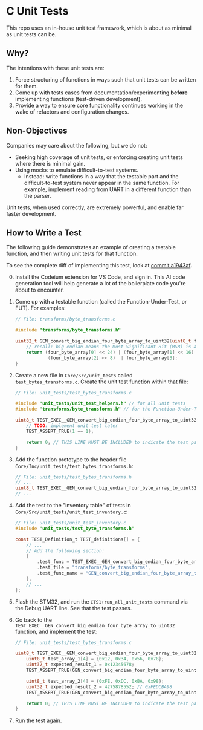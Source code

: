 # C Unit Tests

This repo uses an in-house unit test framework, which is about as minimal as unit tests can be.

## Why?

The intentions with these unit tests are:

1. Force structuring of functions in ways such that unit tests can be written for them.
2. Come up with tests cases from documentation/experimenting **before** implementing functions
(test-driven development).
3. Provide a way to ensure core functionality continues working in the wake of refactors and
configuration changes.

## Non-Objectives

Companies may care about the following, but we do not:

* Seeking high coverage of unit tests, or enforcing creating unit tests where there is minimal gain.
* Using mocks to emulate difficult-to-test systems.
    * Instead: write functions in a way that the testable part and the difficult-to-test system
    never appear in the same function. For example, implement reading from UART in a different
    function than the parser.

Unit tests, when used correctly, are extremely powerful, and enable far faster development.

## How to Write a Test

The following guide demonstrates an example of creating a testable function, and then writing
unit tests for that function.

To see the complete diff of implementing this test, look at [commit a1943af](https://github.com/CalgaryToSpace/CTS-SAT-1-OBC-Firmware/commit/a1943aff0f0741de2d8b6e10b146a1d3c005cdf3).

0. Install the Codeium extension for VS Code, and sign in. This AI code generation tool will help
generate a lot of the boilerplate code you're about to encounter.

1. Come up with a testable function (called the Function-Under-Test, or FUT). For examples:

    ```c
    // File: transforms/byte_transforms.c
    
    #include "transforms/byte_transforms.h"

    uint32_t GEN_convert_big_endian_four_byte_array_to_uint32(uint8_t four_byte_array[]) {
        // recall: big endian means the Most Significant Bit (MSB) is at index 0 (left side)
        return (four_byte_array[0] << 24) | (four_byte_array[1] << 16) |
                (four_byte_array[2] << 8)  | four_byte_array[3];
    }
    ```

2. Create a new file in `Core/Src/unit_tests` called `test_bytes_transforms.c`. Create the unit test
function within that file:

    ```c
    // File: unit_tests/test_bytes_transforms.c

    #include "unit_tests/unit_test_helpers.h" // for all unit tests
    #include "transforms/byte_transforms.h" // for the Function-Under-Test

    uint8_t TEST_EXEC__GEN_convert_big_endian_four_byte_array_to_uint32() {
        // TODO: implement unit test later
        TEST_ASSERT_TRUE(1 == 1);

        return 0; // THIS LINE MUST BE INCLUDED to indicate the test passed
    }
    ```

3. Add the function prototype to the header file `Core/Inc/unit_tests/test_bytes_transforms.h`:

    ```c
    // File: unit_tests/test_bytes_transforms.h
    // ...
    uint8_t TEST_EXEC__GEN_convert_big_endian_four_byte_array_to_uint32();
    // ...
    ```

3. Add the test to the "inventory table" of tests in `Core/Src/unit_tests/unit_test_inventory.c`:

    ```c
    // File: unit_tests/unit_test_inventory.c
    #include "unit_tests/test_byte_transforms.h"

    const TEST_Definition_t TEST_definitions[] = {
        // ...
        // Add the following section:
        {
            .test_func = TEST_EXEC__GEN_convert_big_endian_four_byte_array_to_uint32,
            .test_file = "transforms/byte_transforms",
            .test_func_name = "GEN_convert_big_endian_four_byte_array_to_uint32"
        },
        // ...
    };

    ```

4. Flash the STM32, and run the `CTS1+run_all_unit_tests` command via the Debug UART line. See
that the test passes.

5. Go back to the `TEST_EXEC__GEN_convert_big_endian_four_byte_array_to_uint32` function, and implement
the test:

    ```c
    // File: unit_tests/test_bytes_transforms.c

    uint8_t TEST_EXEC__GEN_convert_big_endian_four_byte_array_to_uint32() {
        uint8_t test_array_1[4] = {0x12, 0x34, 0x56, 0x78};
        uint32_t expected_result_1 = 0x12345678;
        TEST_ASSERT_TRUE(GEN_convert_big_endian_four_byte_array_to_uint32(test_array_1) == expected_result_1);

        uint8_t test_array_2[4] = {0xFE, 0xDC, 0xBA, 0x98};
        uint32_t expected_result_2 = 4275878552; // 0xFEDCBA98
        TEST_ASSERT_TRUE(GEN_convert_big_endian_four_byte_array_to_uint32(test_array_2) == expected_result_2);

        return 0; // THIS LINE MUST BE INCLUDED to indicate the test passed
    }
    ```

6. Run the test again.

